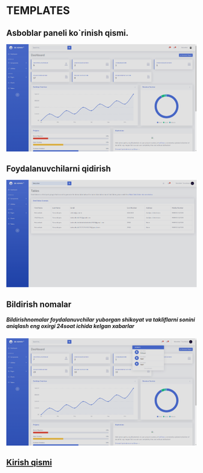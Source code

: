 # TEMPLATES

## Asboblar paneli ko`rinish qismi.
![Asboblar paneli](../../static/images/readme-imges/admin_panel.png)

## Foydalanuvchilarni qidirish

![Asboblar paneli / foydalanuvchilarni qidirish](../../static/images/readme-imges/user_search.png)

## Bildirish nomalar
##### Bildirishnomalar foydalanuvchilar yuborgan shikoyat va takliflarni sonini aniqlash eng oxirgi 24soat ichida kelgan xabarlar 
![Asboblar paneli / bildirishnomalar](../../static/images/readme-imges/dash_png.png)

## [Kirish qismi](https://github.com/Bekzodbek2006/furn-master/tree/main/templates)